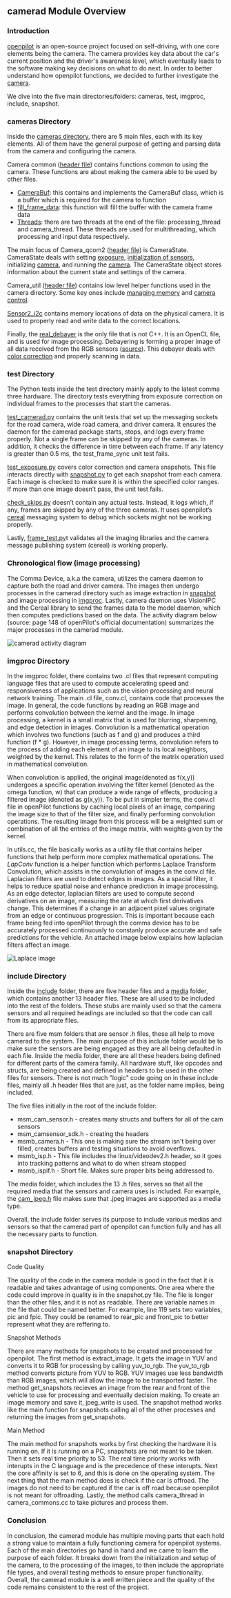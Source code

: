 ## camerad Module Overview
### **Introduction**
[openpilot](https://github.com/commaai/openpilot/blob/master/README.md) is an 
open-source project focused on self-driving, with one core elements being the 
camera. The camera provides key data about the car's current position and 
the driver's awareness level, which eventually leads to the software making key decisions
on what to do next. In order to better understand how openpilot functions, we decided
to further investigate the [camera](https://github.com/commaai/openpilot/tree/master/system/camerad).

We dive into the five main directories/folders: cameras, test, imgproc, include, snapshot. 

### **cameras Directory**
Inside the [cameras directory](https://github.com/commaai/openpilot/tree/master/system/camerad/cameras), there are 5 main files, each with its key elements. 
All of them have the general purpose of getting and parsing data from the camera 
and configuring the camera.

Camera common ([header file](https://github.com/commaai/openpilot/blob/master/system/camerad/cameras/camera_common.h)) contains functions common to using the camera. 
These functions are about making the camera able to be used by other files.
* [CameraBuf](https://github.com/commaai/openpilot/blob/master/system/camerad/cameras/camera_common.cc#L106): this contains and implements the CameraBuf class, which is a buffer 
which is required for the camera to function
* [fill_frame_data](https://github.com/commaai/openpilot/blob/master/system/camerad/cameras/camera_common.cc#L150): this function will fill the buffer with the camera frame data
* [Threads](https://github.com/commaai/openpilot/blob/master/system/camerad/cameras/camera_common.cc#L304): there are two threads at the end of the file: processing_thread and camera_thread. These threads are used for multithreading, which processing and input data respectively.

The main focus of Camera_qcom2 ([header file](https://github.com/commaai/openpilot/blob/master/system/camerad/cameras/camera_qcom2.h)) is CameraState. CameraState deals with 
setting [exposure](https://github.com/commaai/openpilot/blob/master/system/camerad/cameras/camera_qcom2.cc#L1036), 
[initialization of sensors](https://github.com/commaai/openpilot/blob/master/system/camerad/cameras/camera_qcom2.cc#L200), 
initializing [camera](https://github.com/commaai/openpilot/blob/master/system/camerad/cameras/camera_qcom2.cc#L589), and running the 
[camera](https://github.com/commaai/openpilot/blob/master/system/camerad/cameras/camera_qcom2.cc#L1249). The CameraState object stores information about the current state and 
settings of the camera.

Camera_util ([header file](https://github.com/commaai/openpilot/blob/master/system/camerad/cameras/camera_util.h)) contains low level helper functions used in the camera 
directory. Some key ones include [managing memory](https://github.com/commaai/openpilot/blob/master/system/camerad/cameras/camera_util.cc#L123) 
and [camera control](https://github.com/commaai/openpilot/blob/master/system/camerad/cameras/camera_util.cc#L12).

[Sensor2_i2c](https://github.com/commaai/openpilot/blob/master/system/camerad/cameras/sensor2_i2c.h) contains memory locations of data on the physical camera. It 
is used to properly read and write data to the correct locations.

Finally, the [real_debayer](https://github.com/commaai/openpilot/blob/master/system/camerad/cameras/real_debayer.cl) is the only file that is not C++. It is an OpenCL file, 
and is used for image processing. Debayering is forming a proper image of all data 
received from the RGB sensors ([source](https://www.altairastro.help/why_debayer_before_stacking/)). This debayer deals with [color correction](https://github.com/commaai/openpilot/blob/master/system/camerad/cameras/real_debayer.cl#L9) 
and properly scanning in data.

### **test Directory**
The Python tests inside the test directory mainly apply to the latest comma three hardware. The directory tests everything from exposure correction on individual frames to the processes that start the cameras. 

[test_camerad.py](https://github.com/commaai/openpilot/blob/master/system/camerad/test/test_camerad.py) contains the unit tests that set up the messaging sockets for the road camera, wide road camera, and driver camera. It ensures the daemon for the camerad package starts, stops, and logs every frame properly. Not a single frame can be skipped by any of the cameras. In addition, it checks the difference in time between each frame. If any latency is greater than 0.5 ms, the test_frame_sync unit test fails.

[test_exposure.py](https://github.com/commaai/openpilot/blob/master/system/camerad/test/test_exposure.py) covers color correction and camera snapshots. This file interacts directly with [snapshot.py](https://github.com/commaai/openpilot/blob/10085d1e3f61b472c4f25cd3e98d5ee83b40d4eb/system/camerad/snapshot/snapshot.py#L54) to get each snapshot from each camera. Each image is checked to make sure it is within the specified color ranges. If more than one image doesn’t pass, the unit test fails.

[check_skips.py](https://github.com/commaai/openpilot/blob/master/system/camerad/test/check_skips.py) doesn’t contain any actual tests. Instead, it logs which, if any, frames are skipped by any of the three cameras. It uses openpilot’s [cereal](https://github.com/commaai/cereal) messaging system to debug which sockets might not be working properly.

Lastly, [frame_test.py](https://github.com/commaai/openpilot/blob/master/system/camerad/test/frame_test.py)t validates all the imaging libraries and the camera message publishing system (cereal) is working properly.

### Chronological flow (image processing)
The Comma Device, a.k.a the camera, utilizes the camera daemon to capture both the road and driver camera. The images then undergo processes in the camerad directory such as image extraction in [snapshot](https://github.com/commaai/openpilot/tree/master/system/camerad/snapshot) and image processing in [imgproc](https://github.com/commaai/openpilot/tree/master/system/camerad/imgproc). Lastly, camera daemon uses VisionIPC and the Cereal library to send the frames data to the model daemon, which then computes predictions based on the data. The activity diagram below (source: page 148 of openPilot's official documentation) summarizes the major processes in the camerad module.

![camerad activity diagram](chronological-flowchart.png)

### **imgproc Directory**
In the imgproc folder, there contains two .cl files that represent computing language files that are used to compute accelerating speed and responsiveness of applications such as the vision processing and neural network training. The main .cl file, conv.cl, contains code that processes the image. In general, the code functions by reading an RGB image and performs convolution between the kernel and the image. In image processing, a kernel is a small matrix that is used for blurring, sharpening, and edge detection in images. Convolution is a mathematical operation which involves two functions (such as f and g) and produces a third function (f \* g). However, in image processing terms, convolution refers to the process of adding each element of an image to its local neighbors, weighted by the kernel. This relates to the form of the matrix operation used in mathematical convolution.

When convolution is applied, the original image(denoted as f(x,y)) undergoes a specific operation involving the filter kernel (denoted as the omega function, w) that can produce a wide range of effects, producing a filtered image (denoted as g(x,y)). To be put in simpler terms, the conv.cl file in openPilot functions by caching local pixels of an image, comparing the image size to that of the filter size, and finally performing convolution operations. The resulting image from this process will be a weighted sum or combination of all the entries of the image matrix, with weights given by the kernel.

In utils.cc, the file basically works as a utility file that contains helper functions that help perform more complex mathematical operations. The *LapConv* function is a helper function which performs Laplace Transform Convolution, which assists in the convolution of images in the conv.cl file. Laplacian filters are used to detect edges in images. As a spacial filter, it helps to reduce spatial noise and enhance prediction in image processing. As an edge detector, laplacian filters are used to compute second derivatives on an image, measuring the rate at which first derivatives change. This determines if a change in an adjacent pixel values originate from an edge or continuous progression. This is important because each frame being fed into openPilot through the comma device has to be accurately processed continuously to constanly produce accurate and safe predictions for the vehicle. An attached image below explains how laplacian filters affect an image.

![Laplace image](laplace-image.png)

### **include Directory**
Inside the [include](https://github.com/commaai/openpilot/tree/master/system/camerad/include) folder, there are five header files and a [media](https://github.com/commaai/openpilot/tree/master/system/camerad/include/media) folder, which contains another 13 header files. These are all used to be included into the rest of the folders. These stubs are mainly used so that the camera sensors and all required headings are included so that the code can call from its appropriate files. 

There are five msm folders that are sensor .h files, these all help to move camerad to the system. The main purpose of this include folder would be to make sure the sensors are being engaged as they are all being defaulted in each file. Inside the media folder, there are all these headers being defined for different parts of the camera family. All hardware stuff, like opcodes and structs, are being created and defined in headers to be used in the other files for sensors. There is not much "logic" code going on in these include files, mainly all .h header files that are just, as the folder name implies, being included.

The five files initially in the root of the include folder:
  * msm_cam_sensor.h - creates many structs and buffers for all of the cam sensors
  * msm_camsensor_sdk.h - creating the headers
  * msmb_camera.h - This one is making sure the stream isn't being over filled, creates buffers and testing situations to avoid overflows.
  * msmb_isp.h - This file includes the linux/videodev2.h header, so it goes into tracking patterns and what to do when stream stopped
  * msmb_ispif.h - Short file. Makes sure proper bits being addressed to. 

The media folder, which includes the 13 .h files, serves so that all the required media that the sensors and camera uses is included. For example, the [cam_jpeg.h](https://github.com/commaai/openpilot/blob/master/system/camerad/include/media/cam_jpeg.h) file makes sure that .jpeg images are supported as a media type. 

Overall, the include folder serves its purpose to include various medias and sensors so that the camerad part of openpilot can function fully and has all the necessary parts to function. 

### **snapshot Directory**
Code Quality

The quality of the code in the camera module is good in the fact that it is readable and takes advantage of using components. One area where the code could improve in quality is in the snapshot.py file. The file is longer than the other files, and it is not as readable. There are variable names in the file that could be named better. For example, line 119 sets two variables, pic and fpic. They could be renamed to rear_pic and front_pic to better represent what they are reffering to.

Snapshot Methods


There are many methods for snapshots to be created and processed for openpilot. The first method is extract_image. It gets the image in YUV and converts it to RGB for processing by calling yuv_to_rgb. The yuv_to_rgb method converts picture from YUV to RGB. YUV images use less bandwidth than RGB images, which will allow the image to be transported faster. The method get_snapshots recieves an image from the rear and front of the vehicle to use for processing and eventually decision making. To create an image memory and save it, jpeg_write is used. The snapshot method works like the main function for snapshots calling all of the other processes and returning the images from get_snapshots.

Main Method


The main method for snapshots works by first checking the hardware it is running on. If it is running on a PC, snapshots are not meant to be taken. Then it sets real time priority to 53. The real time priority works with interupts in the C language and is the precedence of these interupts. Next the core affinity is set to 6, and this is done on the operating system. The next thing that the main method does is check if the car is offroad. The images do not need to be captured if the car is off road because openpilot is not meant for offroading. Lastly, the method calls camera_thread in camera_commons.cc to take pictures and process them.

### **Conclusion**
In conclusion, the camerad module has multiple moving parts that each hold a strong value to maintain a fully functioning camera for openpilot systems. Each of the main directories go hand in hand and we came to learn the purpose of each folder. It breaks down from the initialization and setup of the camera, to the processing of the images, to then include the appropriate file types, and overall testing methods to ensure proper functionality. Overall, the camerad module is a well written piece and the quality of the code remains consistent to the rest of the project. 
